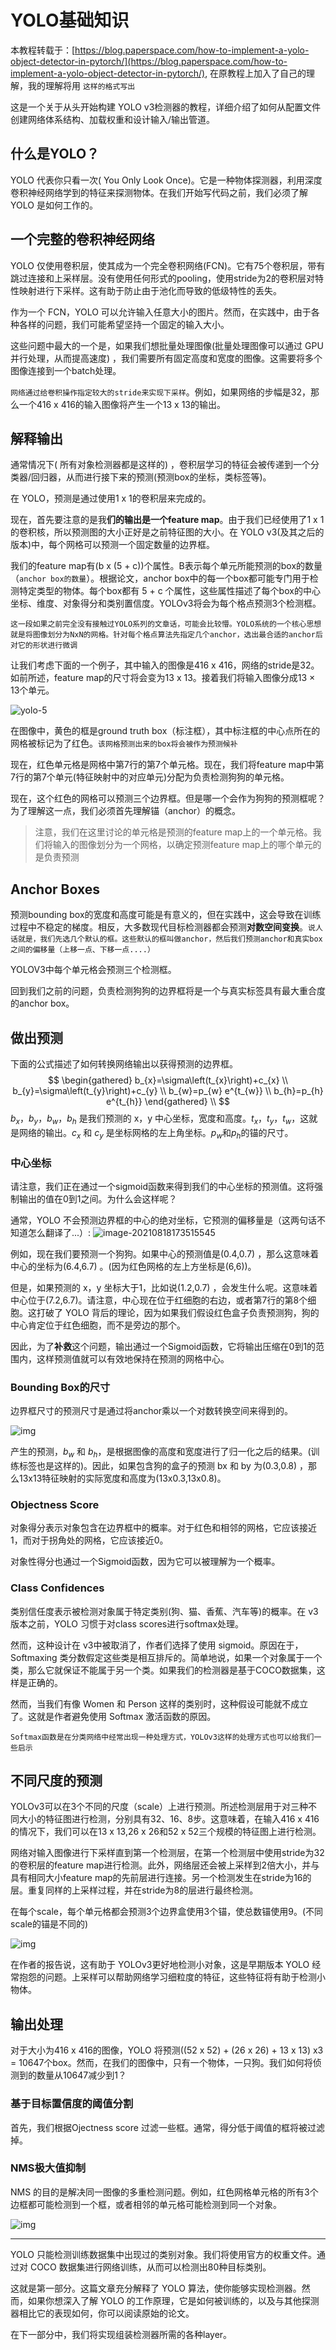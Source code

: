 # YOLO基础知识

本教程转载于：[https://blog.paperspace.com/how-to-implement-a-yolo-object-detector-in-pytorch/](https://blog.paperspace.com/how-to-implement-a-yolo-object-detector-in-pytorch/), 在原教程上加入了自己的理解，我的理解将用 `这样的格式写出`

这是一个关于从头开始构建 YOLO v3检测器的教程，详细介绍了如何从配置文件创建网络体系结构、加载权重和设计输入/输出管道。

## 什么是YOLO？

YOLO 代表你只看一次( You Only Look Once)。它是一种物体探测器，利用深度卷积神经网络学到的特征来探测物体。在我们开始写代码之前，我们必须了解 YOLO 是如何工作的。

## 一个完整的卷积神经网络

YOLO 仅使用卷积层，使其成为一个完全卷积网络(FCN)。它有75个卷积层，带有跳过连接和上采样层。没有使用任何形式的pooling，使用stride为2的卷积层对特性映射进行下采样。这有助于防止由于池化而导致的低级特性的丢失。

作为一个 FCN，YOLO 可以允许输入任意大小的图片。然而，在实践中，由于各种各样的问题，我们可能希望坚持一个固定的输入大小。

这些问题中最大的一个是，如果我们想批量处理图像(批量处理图像可以通过 GPU 并行处理，从而提高速度) ，我们需要所有固定高度和宽度的图像。这需要将多个图像连接到一个batch处理。

`网络通过给卷积操作指定较大的stride来实现下采样`。例如，如果网络的步幅是32，那么一个416 x 416的输入图像将产生一个13 x 13的输出。

## 解释输出

通常情况下( 所有对象检测器都是这样的) ，卷积层学习的特征会被传递到一个分类器/回归器，从而进行接下来的预测(预测box的坐标，类标签等)。

在 YOLO，预测是通过使用1 x 1的卷积层来完成的。

现在，首先要注意的是我**们的输出是一个feature map**。由于我们已经使用了1 x 1的卷积核，所以预测图的大小正好是之前特征图的大小。在 YOLO v3(及其之后的版本)中，每个网格可以预测一个固定数量的边界框。

我们的feature map有(b x (5 + c))个属性。B表示每个单元所能预测的box的数量（`anchor box的数量`）。根据论文，anchor box中的每一个box都可能专门用于检测特定类型的物体。每个box都有 5 + c 个属性，这些属性描述了每个box的中心坐标、维度、对象得分和类别置信度。YOLOv3将会为每个格点预测3个检测框。

`这一段如果之前完全没有接触过YOLO系列的文章话，可能会比较懵。YOLO系统的一个核心思想就是将图像划分为NxN的网格。针对每个格点算法先指定几个anchor，选出最合适的anchor后对它的形状进行微调`

让我们考虑下面的一个例子，其中输入的图像是416 x 416，网络的stride是32。如前所述，feature map的尺寸将会变为13 x 13。接着我们将输入图像分成13 × 13个单元。

![yolo-5](https://gitee.com/coronapolvo/images/raw/master/20210818171434yolo-5.png)

在图像中，黄色的框是ground truth box（标注框），其中标注框的中心点所在的网格被标记为了红色。`该网格预测出来的box将会被作为预测候补`

现在，红色单元格是网格中第7行的第7个单元格。现在，我们将feature map中第7行的第7个单元(特征映射中的对应单元)分配为负责检测狗狗的单元格。

现在，这个红色的网格可以预测三个边界框。但是哪一个会作为狗狗的预测框呢？为了理解这一点，我们必须首先理解锚（anchor）的概念。

> 注意，我们在这里讨论的单元格是预测的feature map上的一个单元格。我们将输入的图像划分为一个网格，以确定预测feature map上的哪个单元的是负责预测

## Anchor Boxes

预测bounding box的宽度和高度可能是有意义的，但在实践中，这会导致在训练过程中不稳定的梯度。相反，大多数现代目标检测器都会预测**对数空间变换**。`说人话就是，我们先选几个默认的框。这些默认的框叫做anchor，然后我们预测anchor和真实box之间的偏移量（上移一点、下移一点....）` 

YOLOV3中每个单元格会预测三个检测框。

回到我们之前的问题，负责检测狗狗的边界框将是一个与真实标签具有最大重合度的anchor box。

## 做出预测

下面的公式描述了如何转换网络输出以获得预测的边界框。
$$
\begin{gathered}
b_{x}=\sigma\left(t_{x}\right)+c_{x} \\
b_{y}=\sigma\left(t_{y}\right)+c_{y} \\
b_{w}=p_{w} e^{t_{w}} \\
b_{h}=p_{h} e^{t_{h}}
\end{gathered} \\
$$
$b_x$，$b_y$，$b_w$，$b_h$ 是我们预测的 x，y 中心坐标，宽度和高度。$t_x$，$t_y$，$t_w$，这就是网络的输出。$c_x$ 和 $c_y$ 是坐标网格的左上角坐标。$p_w$和$p_h$的锚的尺寸。

### 中心坐标

请注意，我们正在通过一个sigmoid函数来得到我们的中心坐标的预测值。这将强制输出的值在0到1之间。为什么会这样呢？

通常，YOLO 不会预测边界框的中心的绝对坐标，它预测的偏移量是（这两句话不知道怎么翻译了...）: ![image-20210818173515545](https://gitee.com/coronapolvo/images/raw/master/20210818173516image-20210818173515545.png)

例如，现在我们要预测一个狗狗。如果中心的预测值是(0.4,0.7) ，那么这意味着中心的坐标为(6.4,6.7) 。(因为红色网格的左上方坐标是(6,6))。

但是，如果预测的 x，y 坐标大于1，比如说(1.2,0.7) ，会发生什么呢。这意味着中心位于(7.2,6.7)。请注意，中心现在位于红细胞的右边，或者第7行的第8个细胞。这打破了 YOLO 背后的理论，因为如果我们假设红色盒子负责预测狗，狗的中心肯定位于红色细胞，而不是旁边的那个。

因此，为了**补救**这个问题，输出通过一个Sigmoid函数，它将输出压缩在0到1的范围内，这样预测值就可以有效地保持在预测的网格中心。

### Bounding Box的尺寸

边界框尺寸的预测尺寸是通过将anchor乘以一个对数转换空间来得到的。

![img](https://gitee.com/coronapolvo/images/raw/master/20210818174103yolo-regression-1.png)

产生的预测，$b_w$ 和 $b_h$，是根据图像的高度和宽度进行了归一化之后的结果。(训练标签也是这样的)。因此，如果包含狗的盒子的预测 bx 和 by 为(0.3,0.8) ，那么13x13特征映射的实际宽度和高度为(13x0.3,13x0.8)。

### Objectness Score

对象得分表示对象包含在边界框中的概率。对于红色和相邻的网格，它应该接近1，而对于拐角处的网格，它应该接近0。

对象性得分也通过一个Sigmoid函数，因为它可以被理解为一个概率。

### Class Confidences

类别信任度表示被检测对象属于特定类别(狗、猫、香蕉、汽车等)的概率。在 v3版本之前，YOLO 习惯于对class scores进行softmax处理。

然而，这种设计在 v3中被取消了，作者们选择了使用 sigmoid。原因在于，Softmaxing 类分数假定这些类是相互排斥的。简单地说，如果一个对象属于一个类，那么它就保证不能属于另一个类。如果我们的检测器是基于COCO数据集，这样是正确的。

然而，当我们有像 Women 和 Person 这样的类别时，这种假设可能就不成立了。这就是作者避免使用 Softmax 激活函数的原因。

`Softmax函数是在分类网络中经常出现一种处理方式，YOLOv3这样的处理方式也可以给我们一些启示`

## 不同尺度的预测

YOLOv3可以在3个不同的尺度（scale）上进行预测。所述检测层用于对三种不同大小的特征图进行检测，分别具有32、16、8步。这意味着，在输入416 x 416的情况下，我们可以在13 x 13,26 x 26和52 x 52三个规模的特征图上进行检测。

网络对输入图像进行下采样直到第一个检测层，在第一个检测层中使用stride为32的卷积层的feature map进行检测。此外，网络层还会被上采样到2倍大小，并与具有相同大小feature map的先前层进行连接。另一个检测发生在stride为16的层。重复同样的上采样过程，并在stride为8的层进行最终检测。

在每个scale，每个单元格都会预测3个边界盒使用3个锚，使总数锚使用9。(不同scale的锚是不同的)

![img](https://gitee.com/coronapolvo/images/raw/master/20210818175500yolo_Scales-1.png)

在作者的报告说，这有助于 YOLOv3更好地检测小对象，这是早期版本 YOLO 经常抱怨的问题。上采样可以帮助网络学习细粒度的特征，这些特征将有助于检测小物体。

## 输出处理

对于大小为416 x 416的图像，YOLO 将预测((52 x 52) + (26 x 26) + 13 x 13) x3 = 10647个box。然而，在我们的图像中，只有一个物体，一只狗。我们如何将侦测到的数量从10647减少到1？

### 基于目标置信度的阈值分割

首先，我们根据Ojectness score 过滤一些框。通常，得分低于阈值的框将被过滤掉。

### NMS极大值抑制

NMS 的目的是解决同一图像的多重检测问题。例如，红色网格单元格的所有3个边框都可能检测到一个框，或者相邻的单元格可能检测到同一个对象。

![img](https://gitee.com/coronapolvo/images/raw/master/20210818175821NMS-1.png)

---

YOLO 只能检测训练数据集中出现过的类别对象。我们将使用官方的权重文件。通过对 COCO 数据集进行网络训练，从而可以检测出80种目标类别。

这就是第一部分。这篇文章充分解释了 YOLO 算法，使你能够实现检测器。然而，如果你想深入了解 YOLO 的工作原理，它是如何被训练的，以及与其他探测器相比它的表现如何，你可以阅读原始的论文。

在下一部分中，我们将实现组装检测器所需的各种layer。







































